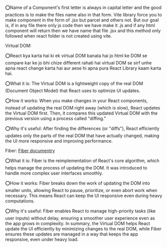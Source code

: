 ⭕Name of a Component's first letter is always in capital letter and the good practices is to make the files name also in that form. Vite library force you to make component in the form of .jsx but parcel and others not. 
But our goal is, if in any file there only js code then we have make it .js and if any html component will return then we have name that file .jsx  and this method only followed when react folder is not created using vite.

Virtual DOM:

⭕React kya karta hai ki ek virtual DOM banata hai jo html ke DOM se compare kar ke jo bhi chize different rahati hai virtual DOM se sirf unhe apna react change karta hai aur aese hi apna pura React Library kaam karta hai. 

⭕What it is: The Virtual DOM is a lightweight copy of the real DOM (Document Object Model) that React uses to optimize UI updates.

⭕How it works: When you make changes in your React components, instead of updating the real DOM right away (which is slow), React updates the Virtual DOM first. Then, it compares this updated Virtual DOM with the previous version using a process called "diffing."

⭕Why it's useful: After finding the differences (or "diffs"), React efficiently updates only the parts of the real DOM that have actually changed, making the UI more responsive and improving performance.


Fiber:  [Fiber documentry](https://github.com/acdlite/react-fiber-architecture) 

⭕What it is: Fiber is the reimplementation of React's core algorithm, which helps manage the process of updating the DOM. It was introduced to handle more complex user interfaces smoothly.

⭕How it works: Fiber breaks down the work of updating the DOM into smaller units, allowing React to pause, prioritize, or even abort work when necessary. This means React can keep the UI responsive even during heavy computations.

⭕Why it's useful: Fiber enables React to manage high-priority tasks (like user inputs) without delay, ensuring a smoother user experience even as the app grows in complexity.
In summary, the Virtual DOM helps React update the UI efficiently by minimizing changes to the real DOM, while Fiber ensures these updates are managed in a way that keeps the app responsive, even under heavy load.







